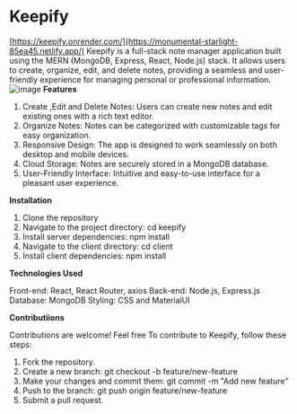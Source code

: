 # Keepify  

[https://keepify.onrender.com/](https://monumental-starlight-85ea45.netlify.app/)
Keepify is a full-stack note manager application built using the MERN (MongoDB, Express, React, Node.js) stack. 
It allows users to create, organize, edit, and delete notes, providing a seamless and user-friendly experience for managing personal or professional information.
![image](https://github.com/Gaurav472002/Keepify/assets/97028366/46843e83-8877-47e4-b030-d500d4dff670)
**Features**


1. Create ,Edit and Delete Notes: Users can create new notes and edit existing ones with a rich text editor.
2. Organize Notes: Notes can be categorized with customizable tags for easy organization.
3. Responsive Design: The app is designed to work seamlessly on both desktop and mobile devices.
4. Cloud Storage: Notes are securely stored in a MongoDB database.
5. User-Friendly Interface: Intuitive and easy-to-use interface for a pleasant user experience.

**Installation**
1. Clone the repository
2. Navigate to the project directory: cd keepify
3. Install server dependencies: npm install
4. Navigate to the client directory: cd client
5. Install client dependencies: npm install

**Technologies Used**

Front-end: React, React Router, axios
Back-end: Node.js, Express.js
Database: MongoDB
Styling: CSS and MaterialUI 

**Contributiions**

Contributions are welcome! Feel free To contribute to Keepify, follow these steps:

1. Fork the repository.
2. Create a new branch: git checkout -b feature/new-feature
3. Make your changes and commit them: git commit -m "Add new feature"
4. Push to the branch: git push origin feature/new-feature
5. Submit a pull request.
